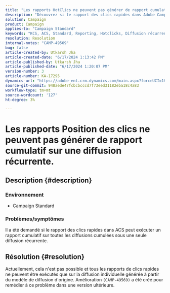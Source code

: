 ```yaml
---
title: "Les rapports HotClics ne peuvent pas générer de rapport cumulatif sur une diffusion récurrente"
description: "Découvrez si le rapport des clics rapides dans Adobe Campaign Standard peut exécuter un rapport cumulatif sur toutes les diffusions cumulées sous une seule diffusion récurrente."
solution: Campaign
product: Campaign
applies-to: "Campaign Standard"
keywords: "KCS, ACS, Standard, Reporting, Hotclicks, Diffusion récurrente"
resolution: Resolution
internal-notes: "CAMP-49569"
bug: false
article-created-by: Utkarsh Jha
article-created-date: "6/17/2024 1:13:42 PM"
article-published-by: Utkarsh Jha
article-published-date: "6/17/2024 1:20:07 PM"
version-number: 3
article-number: KA-17295
dynamics-url: "https://adobe-ent.crm.dynamics.com/main.aspx?forceUCI=1&pagetype=entityrecord&etn=knowledgearticle&id=a6d7b567-ab2c-ef11-840a-002248084fbb"
source-git-commit: 948aede47fcbcbcccd7f73eed31182eba18c4a83
workflow-type: tm+mt
source-wordcount: '127'
ht-degree: 3%

---
```


# Les rapports Position des clics ne peuvent pas générer de rapport cumulatif sur une diffusion récurrente.

## Description {#description}


### <b>Environnement</b>

- Campaign Standard




### <b>Problèmes/symptômes</b>

Il a été demandé si le rapport des clics rapides dans ACS peut exécuter un rapport cumulatif sur toutes les diffusions cumulées sous une seule diffusion récurrente.


## Résolution {#resolution}


Actuellement, cela n&#39;est pas possible et tous les rapports de clics rapides ne peuvent être exécutés que sur la diffusion individuelle générée à partir du modèle de diffusion d&#39;origine. Amélioration `(CAMP-49569)` a été créé pour remédier à ce problème dans une version ultérieure.

